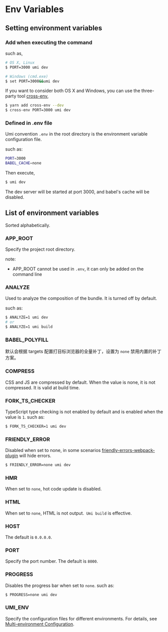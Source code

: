 # Env Variables


## Setting environment variables

### Add when executing the command

such as,

```bash
# OS X, Linux
$ PORT=3000 umi dev

# Windows (cmd.exe)
$ set PORT=3000&&umi dev
```

If you want to consider both OS X and Windows, you can use the three-party tool [cross-env](https://github.com/kentcdodds/cross-env),

```bash
$ yarn add cross-env --dev
$ cross-env PORT=3000 umi dev
```

### Defined in .env file

Umi convention `.env` in the root directory is the environment variable configuration file.

such as:

```bash
PORT=3000
BABEL_CACHE=none
```

Then execute,

```bash
$ umi dev
```

The dev server will be started at port 3000, and babel's cache will be disabled.

## List of environment variables

Sorted alphabetically.

### APP\_ROOT

Specify the project root directory.

note:

* APP\_ROOT cannot be used in `.env`, it can only be added on the command line

### ANALYZE

Used to analyze the composition of the bundle. It is turned off by default.

such as:

```bash
$ ANALYZE=1 umi dev
# or
$ ANALYZE=1 umi build
```

### BABEL\_POLYFILL

默认会根据 targets 配置打目标浏览器的全量补丁，设置为 `none` 禁用内置的补丁方案。

### COMPRESS

CSS and JS are compressed by default. When the value is none, it is not compressed. It is valid at build time.

### FORK_TS_CHECKER

TypeScript type checking is not enabled by default and is enabled when the value is `1`. such as:

```bash
$ FORK_TS_CHECKER=1 umi dev
```

### FRIENDLY_ERROR

Disabled when set to none, in some scenarios [friendly-errors-webpack-plugin](https://github.com/geowarin/friendly-errors-webpack-plugin) will hide errors.

```bash
$ FRIENDLY_ERROR=none umi dev
```

### HMR

When set to `none`, hot code update is disabled.

### HTML

When set to `none`, HTML is not output.` Umi build` is effective.

### HOST

The default is `0.0.0.0`.

### PORT

Specify the port number. The default is `8000`.

### PROGRESS

Disables the progress bar when set to `none`. such as:

```bash
$ PROGRESS=none umi dev
```

### UMI_ENV

Specify the configuration files for different environments. For details, see [Multi-environment Configuration](TODO).
